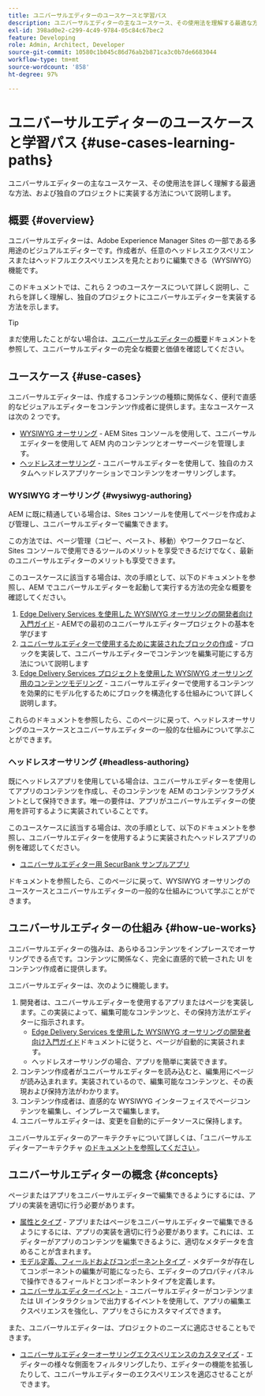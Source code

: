 ```yaml
---
title: ユニバーサルエディターのユースケースと学習パス
description: ユニバーサルエディターの主なユースケース、その使用法を理解する最適な方法、および独自のプロジェクトに実装する方法について説明します。
exl-id: 398ad0e2-c299-4c49-9784-05c84c67bec2
feature: Developing
role: Admin, Architect, Developer
source-git-commit: 10580c1b045c86d76ab2b871ca3c0b7de6683044
workflow-type: tm+mt
source-wordcount: '858'
ht-degree: 97%

---
```


# ユニバーサルエディターのユースケースと学習パス {#use-cases-learning-paths}

ユニバーサルエディターの主なユースケース、その使用法を詳しく理解する最適な方法、および独自のプロジェクトに実装する方法について説明します。

## 概要 {#overview}

ユニバーサルエディターは、Adobe Experience Manager Sites の一部である多用途のビジュアルエディターです。作成者が、任意のヘッドレスエクスペリエンスまたはヘッドフルエクスペリエンスを見たとおりに編集できる（WYSIWYG）機能です。

このドキュメントでは、これら 2 つのユースケースについて詳しく説明し、これらを詳しく理解し、独自のプロジェクトにユニバーサルエディターを実装する方法を示します。

>[!TIP]
>
>まだ使用したことがない場合は、[ユニバーサルエディターの概要](/help/implementing/universal-editor/introduction.md)ドキュメントを参照して、ユニバーサルエディターの完全な概要と価値を確認してください。

## ユースケース {#use-cases}

ユニバーサルエディターは、作成するコンテンツの種類に関係なく、便利で直感的なビジュアルエディターをコンテンツ作成者に提供します。主なユースケースは次の 2 つです。

* [WYSIWYG オーサリング](#wysiwyg-authoring) - AEM Sites コンソールを使用して、ユニバーサルエディターを使用して AEM 内のコンテンツとオーサーページを管理します。
* [ヘッドレスオーサリング](#headless-authoring) - ユニバーサルエディターを使用して、独自のカスタムヘッドレスアプリケーションでコンテンツをオーサリングします。

### WYSIWYG オーサリング {#wysiwyg-authoring}

AEM に既に精通している場合は、Sites コンソールを使用してページを作成および管理し、ユニバーサルエディターで編集できます。

この方法では、ページ管理（コピー、ペースト、移動）やワークフローなど、Sites コンソールで使用できるツールのメリットを享受できるだけでなく、最新のユニバーサルエディターのメリットも享受できます。

このユースケースに該当する場合は、次の手順として、以下のドキュメントを参照し、AEM でユニバーサルエディターを起動して実行する方法の完全な概要を確認してください。

1. [Edge Delivery Services を使用した WYSIWYG オーサリングの開発者向け入門ガイド](/help/edge/wysiwyg-authoring/edge-dev-getting-started.md) - AEMでの最初のユニバーサルエディタープロジェクトの基本を学びます
1. [ユニバーサルエディターで使用するために実装されたブロックの作成](/help/edge/wysiwyg-authoring/create-block.md) - ブロックを実装して、ユニバーサルエディターでコンテンツを編集可能にする方法について説明します
1. [Edge Delivery Services プロジェクトを使用した WYSIWYG オーサリング用のコンテンツモデリング](/help/edge/wysiwyg-authoring/content-modeling.md) - ユニバーサルエディターで使用するコンテンツを効果的にモデル化するためにブロックを構造化する仕組みについて詳しく説明します。

これらのドキュメントを参照したら、このページに戻って、ヘッドレスオーサリングのユースケースとユニバーサルエディターの一般的な仕組みについて学ぶことができます。

### ヘッドレスオーサリング {#headless-authoring}

既にヘッドレスアプリを使用している場合は、ユニバーサルエディターを使用してアプリのコンテンツを作成し、そのコンテンツを AEM のコンテンツフラグメントとして保持できます。唯一の要件は、アプリがユニバーサルエディターの使用を許可するように実装されていることです。

このユースケースに該当する場合は、次の手順として、以下のドキュメントを参照し、ユニバーサルエディターを使用するように実装されたヘッドレスアプリの例を確認してください。

* [ユニバーサルエディター用 SecurBank サンプルアプリ](/help/implementing/universal-editor/securbank.md)

ドキュメントを参照したら、このページに戻って、WYSIWYG オーサリングのユースケースとユニバーサルエディターの一般的な仕組みについて学ぶことができます。

## ユニバーサルエディターの仕組み {#how-ue-works}

ユニバーサルエディターの強みは、あらゆるコンテンツをインプレースでオーサリングできる点です。コンテンツに関係なく、完全に直感的で統一された UI をコンテンツ作成者に提供します。

ユニバーサルエディターは、次のように機能します。

1. 開発者は、ユニバーサルエディターを使用するアプリまたはページを実装します。この実装によって、編集可能なコンテンツと、その保持方法がエディターに指示されます。
   * [Edge Delivery Services を使用した WYSIWYG オーサリングの開発者向け入門ガイド](/help/edge/wysiwyg-authoring/edge-dev-getting-started.md)ドキュメントに従うと、ページが自動的に実装されます。
   * ヘッドレスオーサリングの場合、アプリを簡単に実装できます。
1. コンテンツ作成者がユニバーサルエディターを読み込むと、編集用にページが読み込まれます。実装されているので、編集可能なコンテンツと、その表現および保持方法がわかります。
1. コンテンツ作成者は、直感的な WYSIWYG インターフェイスでページコンテンツを編集し、インプレースで編集します。
1. ユニバーサルエディターは、変更を自動的にデータソースに保持します。

ユニバーサルエディターのアーキテクチャについて詳しくは、「ユニバーサルエディターアーキテクチャ [ のドキュメントを参照してください ](/help/implementing/universal-editor/architecture.md)。

## ユニバーサルエディターの概念 {#concepts}

ページまたはアプリをユニバーサルエディターで編集できるようにするには、アプリの実装を適切に行う必要があります。

* [属性とタイプ](/help/implementing/universal-editor/attributes-types.md) - アプリまたはページをユニバーサルエディターで編集できるようにするには、アプリの実装を適切に行う必要があります。これには、エディターがアプリのコンテンツを編集できるように、適切なメタデータを含めることが含まれます。
* [モデル定義、フィールドおよびコンポーネントタイプ](/help/implementing/universal-editor/field-types.md) - メタデータが存在してコンポーネントの編集が可能になったら、エディターのプロパティパネルで操作できるフィールドとコンポーネントタイプを定義します。
* [ユニバーサルエディターイベント](/help/implementing/universal-editor/events.md) - ユニバーサルエディターがコンテンツまたは UI インタラクションで出力するイベントを使用して、アプリの編集エクスペリエンスを強化し、アプリをさらにカスタマイズできます。

また、ユニバーサルエディターは、プロジェクトのニーズに適応させることもできます。

* [ユニバーサルエディターオーサリングエクスペリエンスのカスタマイズ](/help/implementing/universal-editor/customizing.md) - エディターの様々な側面をフィルタリングしたり、エディターの機能を拡張したりして、ユニバーサルエディターのエクスペリエンスを適応させることができます。
